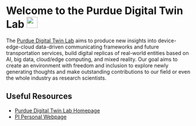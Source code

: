 # Welcome to the Purdue Digital Twin Lab <img src="https://media.giphy.com/media/hvRJCLFzcasrR4ia7z/giphy.gif" width="30px"/>

The [Purdue Digital Twin Lab](https://purduedigitaltwin.github.io/) aims to produce new insights into device-edge-cloud data-driven communicating frameworks and future transportation services, build digital replicas of real-world entities based on AI, big data, cloud/edge computing, and mixed reality. Our goal aims to create an environment with freedom and inclusion to explore newly generating thoughts and make outstanding contributions to our field or even the whole industry as research scientists.

## Useful Resources

- [Purdue Digital Twin Lab Homepage](https://purduedigitaltwin.github.io/)
- [PI Personal Webpage](https://ziranw.github.io/)

